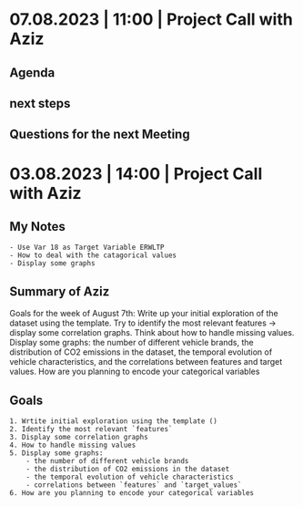 # 07.08.2023 | 11:00 | Project Call with Aziz

## Agenda

## next steps

## Questions for the next Meeting




# 03.08.2023 | 14:00 | Project Call with Aziz

## My Notes
    - Use Var 18 as Target Variable ERWLTP
    - How to deal with the catagorical values
    - Display some graphs 

## Summary of Aziz

Goals for the week of August 7th: Write up your initial exploration of the dataset using the template. Try to identify the most relevant features -> display some correlation graphs. Think about how to handle missing values. Display some graphs: the number of different vehicle brands, the distribution of CO2 emissions in the dataset, the temporal evolution of vehicle characteristics, and the correlations between features and target values. How are you planning to encode your categorical variables

## Goals

    1. Wrtite initial exploration using the template ()
    2. Identify the most relevant `features`
    3. Display some correlation graphs
    4. How to handle missing values
    5. Display some graphs:
        - the number of different vehicle brands
        - the distribution of CO2 emissions in the dataset
        - the temporal evolution of vehicle characteristics
        - correlations between `features` and `target_values`
    6. How are you planning to encode your categorical variables
